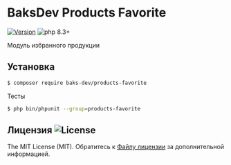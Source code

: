 # BaksDev Products Favorite

[![Version](https://img.shields.io/badge/version-7.1.0-blue)](https://github.com/baks-dev/products-favorite/releases)
![php 8.3+](https://img.shields.io/badge/php-min%208.3-red.svg)

Модуль избранного продукции

## Установка

``` bash
$ composer require baks-dev/products-favorite
```

Тесты

``` bash
$ php bin/phpunit --group=products-favorite
```

## Лицензия ![License](https://img.shields.io/badge/MIT-green)

The MIT License (MIT). Обратитесь к [Файлу лицензии](LICENSE.md) за дополнительной информацией.
